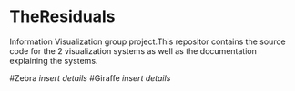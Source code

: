 # TheResiduals
Information Visualization group project.This repositor contains the source code for the 2 visualization systems as well as the documentation explaining the systems.  

#Zebra
*insert details*
#Giraffe
*insert details*
